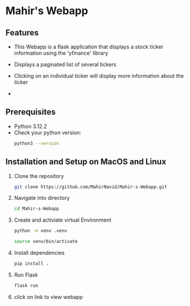 # Mahir's Webapp

## Features
- This Webapp is a flask application that displays a stock ticker information using the 'yfinance' library
- Displays a paginated list of several tickers
- Clicking on an individual ticker will display more information about the ticker

- 
## Prerequisites
- Python 3.12.2
- Check your python version:
  ```bash
  python3 --version
  ```
## Installation and Setup on MacOS and Linux
1. Clone the repository
   ```bash
   git clone https://github.com/MahirNavid/Mahir-s-Webapp.git
   ```
2. Navigate into directory
   ```bash
   cd Mahir-s-Webapp
   ```
3. Create and activiate virtual Environment
   ```bash
   python -m venv .venv
   ```
   ```bash
   source venv/bin/activate
   ```
4. Install dependencies
   ```bash
   pip install .
   ```
6. Run Flask
   ```bash
   flask run
   ```
7. click on link to view webapp
   
